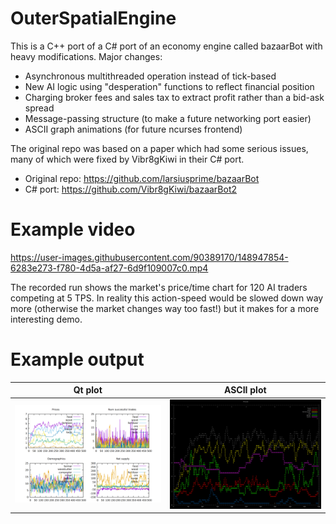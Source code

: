 # OuterSpatialEngine
This is a C++ port of a C# port of an economy engine called bazaarBot with heavy modifications.
Major changes:
 - Asynchronous multithreaded operation instead of tick-based
 - New AI logic using "desperation" functions to reflect financial position
 - Charging broker fees and sales tax to extract profit rather than a bid-ask spread
 - Message-passing structure (to make a future networking port easier)
 - ASCII graph animations (for future ncurses frontend)

The original repo was based on a paper which had some serious issues, many of which were fixed by Vibr8gKiwi in their C# port.
 - Original repo: https://github.com/larsiusprime/bazaarBot
 - C# port: https://github.com/Vibr8gKiwi/bazaarBot2

# Example video

https://user-images.githubusercontent.com/90389170/148947854-6283e273-f780-4d5a-af27-6d9f109007c0.mp4

The recorded run shows the market's price/time chart for 120 AI traders competing at 5 TPS. In reality this action-speed would be slowed down way more (otherwise the market changes way too fast!) but it makes for a more interesting demo.

# Example output
| Qt plot  |  ASCII plot   |
|----------|:-------------:|
| ![qt plot](example_qt_plot.png) |  ![ascii plot](example_ASCII_plot.png) |
